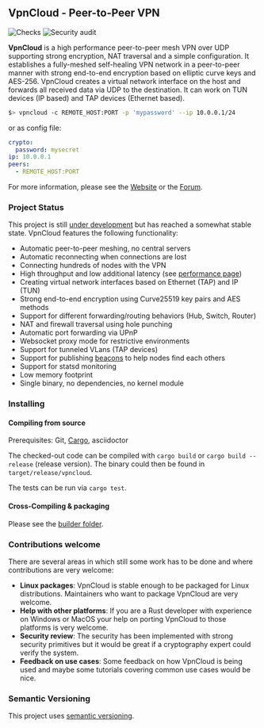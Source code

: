VpnCloud - Peer-to-Peer VPN
---------------------------
![Checks](https://github.com/dswd/vpncloud/workflows/Checks/badge.svg?branch=master)
![Security audit](https://github.com/dswd/vpncloud/workflows/Security%20audit/badge.svg?branch=master)

**VpnCloud** is a high performance peer-to-peer mesh VPN over UDP supporting strong encryption, NAT traversal and a simple configuration. It establishes a fully-meshed self-healing VPN network in a peer-to-peer manner with strong end-to-end encryption based on elliptic curve keys and AES-256. VpnCloud creates a virtual network interface on the host and forwards all received data via UDP to the destination. It can work on TUN devices (IP based) and TAP devices (Ethernet based).

```sh
$> vpncloud -c REMOTE_HOST:PORT -p 'mypassword' --ip 10.0.0.1/24
```

or as config file:

```yaml
crypto:
  password: mysecret
ip: 10.0.0.1
peers:
  - REMOTE_HOST:PORT
```

For more information, please see the [Website](https://vpncloud.ddswd.de) or the [Forum](https://groups.google.com/forum/#!forum/vpncloud).


### Project Status
This project is still [under development](CHANGELOG.md) but has reached a
somewhat stable state. VpnCloud features the following functionality:

* Automatic peer-to-peer meshing, no central servers
* Automatic reconnecting when connections are lost
* Connecting hundreds of nodes with the VPN
* High throughput and low additional latency (see [performance page](https://vpncloud.ddswd.de/features/performance))
* Creating virtual network interfaces based on Ethernet (TAP) and IP (TUN)
* Strong end-to-end encryption using Curve25519 key pairs and AES methods
* Support for different forwarding/routing behaviors (Hub, Switch, Router)
* NAT and firewall traversal using hole punching
* Automatic port forwarding via UPnP
* Websocket proxy mode for restrictive environments
* Support for tunneled VLans (TAP devices)
* Support for publishing [beacons](https://vpncloud.ddswd.de/docs/beacons) to help nodes find each others
* Support for statsd monitoring
* Low memory footprint
* Single binary, no dependencies, no kernel module

### Installing

#### Compiling from source
Prerequisites: Git, [Cargo](https://www.rust-lang.org/install.html), asciidoctor

The checked-out code can be compiled with ``cargo build`` or ``cargo build --release`` (release version). The binary could then be found in `target/release/vpncloud`.

The tests can be run via ``cargo test``.


#### Cross-Compiling & packaging
Please see the [builder folder](builder).


### Contributions welcome
There are several areas in which still some work has to be done and where
contributions are very welcome:

* **Linux packages**: VpnCloud is stable enough to be packaged for Linux
  distributions. Maintainers who want to package VpnCloud are very welcome.
* **Help with other platforms**: If you are a Rust developer with experience
  on Windows or MacOS your help on porting VpnCloud to those platforms is very
  welcome.
* **Security review**: The security has been implemented with strong security
  primitives but it would be great if a cryptography expert could verify the
  system.
* **Feedback on use cases**: Some feedback on how VpnCloud is being used and
  maybe some tutorials covering common use cases would be nice.


### Semantic Versioning
This project uses [semantic versioning](http://semver.org).
